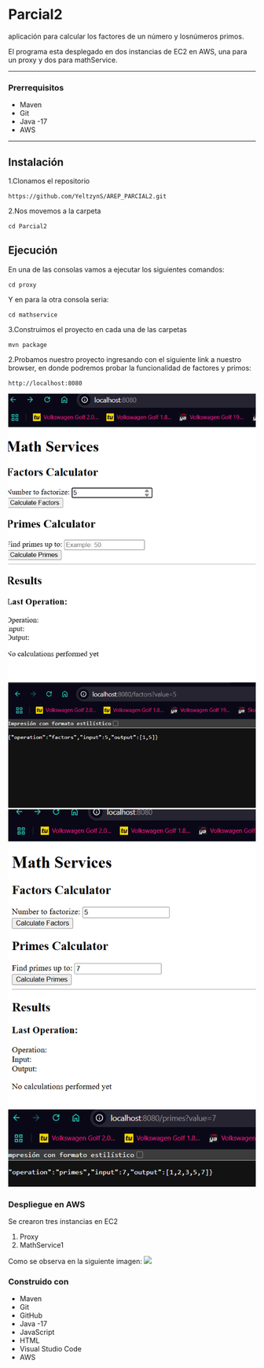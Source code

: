 # Parcial2

aplicación para calcular los factores de un número y losnúmeros primos. 

El programa esta desplegado en dos instancias de EC2 en AWS, una para un proxy y dos para mathService.

---
### Prerrequisitos

* Maven
* Git
* Java -17
* AWS

---


## Instalación 

1.Clonamos el repositorio
```
https://github.com/YeltzynS/AREP_PARCIAL2.git
```
2.Nos movemos a la carpeta
```
cd Parcial2
```

## Ejecución

En una de las consolas vamos a ejecutar los siguientes comandos:

```
cd proxy
```
Y en para la otra consola seria:

```
cd mathservice
```

3.Construimos el proyecto en cada una de las carpetas
```
mvn package
```


2.Probamos nuestro proyecto ingresando con el siguiente link a nuestro browser, en donde podremos probar la funcionalidad de factores y primos:
```
http://localhost:8080
```
![](images/1.PNG)
![](images/2.PNG)
![](images/3.PNG)
![](images/4.PNG)

### Despliegue en AWS

Se crearon tres instancias en EC2
1. Proxy
2. MathService1

Como se observa en la siguiente imagen:
![](images/instancias.PNG)



### Construido con

* Maven
* Git
* GitHub
* Java -17
* JavaScript
* HTML
* Visual Studio Code
* AWS

